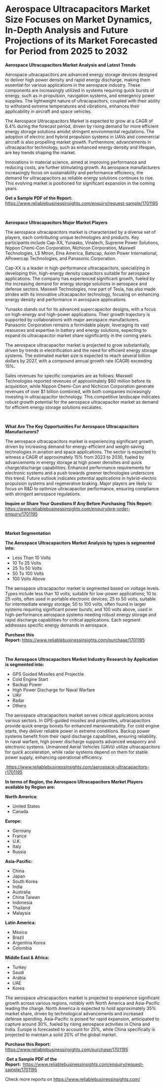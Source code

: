 <p><h1>Aerospace Ultracapacitors Market Size Focuses on Market Dynamics, In-Depth Analysis and Future Projections of its Market Forecasted for Period from 2025 to 2032</h1></p><p><strong>Aerospace Ultracapacitors Market Analysis and Latest Trends</strong></p>
<p><p>Aerospace ultracapacitors are advanced energy storage devices designed to deliver high power density and rapid energy discharge, making them essential for various applications in the aerospace industry. These components are increasingly utilized in systems requiring quick bursts of energy, such as in propulsion, navigation systems, and emergency power supplies. The lightweight nature of ultracapacitors, coupled with their ability to withstand extreme temperatures and vibrations, enhances their applicability in aircraft and space vehicles.</p><p>The Aerospace Ultracapacitors Market is expected to grow at a CAGR of 6.4% during the forecast period, driven by rising demand for more efficient energy storage solutions amidst stringent environmental regulations. The adoption of electric and hybrid propulsion systems in UAVs and commercial aircraft is also propelling market growth. Furthermore, advancements in ultracapacitor technology, such as enhanced energy density and lifespan, are key trends shaping the market. </p><p>Innovations in material science, aimed at improving performance and reducing costs, are further stimulating growth. As aerospace manufacturers increasingly focus on sustainability and performance efficiency, the demand for ultracapacitors as reliable energy solutions continues to rise. This evolving market is positioned for significant expansion in the coming years.</p></p>
<p><strong>Get a Sample PDF of the Report:&nbsp;</strong> <a href="https://www.reliablebusinessinsights.com/enquiry/request-sample/1701195?utm_campaign=2789&utm_medium=2&utm_source=Github&utm_content=ia&utm_term=06042025&utm_id=aerospace-ultracapacitors">https://www.reliablebusinessinsights.com/enquiry/request-sample/1701195</a></p>
<p>&nbsp;</p>
<p><strong>Aerospace Ultracapacitors Major Market Players</strong></p>
<p><p>The aerospace ultracapacitors market is characterized by a diverse set of players, each contributing unique technologies and products. Key participants include Cap-XX, Yunasko, Vinatech, Supreme Power Solutions, Nippon Chemi-Con Corporation, Nichicon Corporation, Maxwell Technologies, LS Mtron, Elna America, Batscap, Axion Power International, APowercap Technologies, and Panasonic Corporation.</p><p>Cap-XX is a leader in high-performance ultracapacitors, specializing in developing thin, high-energy density capacitors suitable for aerospace applications. The company has experienced significant growth, fueled by the increasing demand for energy storage solutions in aerospace and defense sectors. Maxwell Technologies, now part of Tesla, has also made strides with its innovative ultracapacitor technology, focusing on enhancing energy density and performance in aerospace applications.</p><p>Yunasko stands out for its advanced supercapacitor designs, with a focus on high-energy and high-power applications. Their growth trajectory is supported by collaborations with major aerospace manufacturers. Panasonic Corporation remains a formidable player, leveraging its vast resources and expertise in battery and energy solutions, expecting to expand its ultracapacitor market share significantly in the coming years.</p><p>The aerospace ultracapacitor market is projected to grow substantially, driven by trends in electrification and the need for efficient energy storage systems. The estimated market size is expected to reach several billion dollars by 2027, with a compound annual growth rate (CAGR) exceeding 15%.</p><p>Sales revenues for specific companies are as follows: Maxwell Technologies reported revenues of approximately $60 million before its acquisition, while Nippon Chemi-Con and Nichicon Corporation generate revenues of over $1 billion combined, with both companies increasingly investing in ultracapacitor technology. This competitive landscape indicates robust growth potential for the aerospace ultracapacitor market as demand for efficient energy storage solutions escalates.</p></p>
<p>&nbsp;</p>
<p><strong>What Are The Key Opportunities For Aerospace Ultracapacitors Manufacturers?</strong></p>
<p><p>The aerospace ultracapacitors market is experiencing significant growth, driven by increasing demand for energy-efficient and weight-saving technologies in aviation and space applications. The sector is expected to witness a CAGR of approximately 15% from 2023 to 2030, fueled by advancements in energy storage at high power densities and quick charge/discharge capabilities. Enhanced performance requirements for electronic systems and a push towards greener technologies underscore this trend. Future outlook indicates potential applications in hybrid-electric propulsion systems and regenerative braking. Major players are likely to focus on R&D to optimize ultracapacitor performance, ensuring compliance with stringent aerospace regulations.</p></p>
<p><strong>Inquire or Share Your Questions If Any Before Purchasing This Report:</strong> <a href="https://www.reliablebusinessinsights.com/enquiry/pre-order-enquiry/1701195?utm_campaign=2789&utm_medium=2&utm_source=Github&utm_content=ia&utm_term=06042025&utm_id=aerospace-ultracapacitors">https://www.reliablebusinessinsights.com/enquiry/pre-order-enquiry/1701195</a></p>
<p>&nbsp;</p>
<p><strong>Market Segmentation</strong></p>
<p><strong>The Aerospace Ultracapacitors Market Analysis by types is segmented into:</strong></p>
<p><ul><li>Less Than 10 Volts</li><li>10 To 25 Volts</li><li>25 To 50 Volts</li><li>50 To 100 Volts</li><li>100 Volts Above</li></ul></p>
<p><p>The aerospace ultracapacitor market is segmented based on voltage levels. Types include less than 10 volts, suitable for low-power applications; 10 to 25 volts, often used in portable electronic devices; 25 to 50 volts, suitable for intermediate energy storage; 50 to 100 volts, often found in larger systems requiring significant power bursts; and 100 volts above, used in high-performance aerospace systems needing robust energy storage and rapid discharge capabilities for critical applications. Each segment addresses specific energy demands in aerospace.</p></p>
<p><strong>Purchase this Report:&nbsp;</strong><a href="https://www.reliablebusinessinsights.com/purchase/1701195?utm_campaign=2789&utm_medium=2&utm_source=Github&utm_content=ia&utm_term=06042025&utm_id=aerospace-ultracapacitors">https://www.reliablebusinessinsights.com/purchase/1701195</a></p>
<p>&nbsp;</p>
<p><strong>The Aerospace Ultracapacitors Market Industry Research by Application is segmented into:</strong></p>
<p><ul><li>GPS Guided Missiles and Projectile</li><li>Cold Engine Start</li><li>Backup Power</li><li>High Power Discharge for Naval Warfare</li><li>UAV</li><li>Radar</li><li>Others</li></ul></p>
<p><p>The aerospace ultracapacitors market serves critical applications across various sectors. In GPS-guided missiles and projectiles, ultracapacitors provide quick energy boosts for enhanced maneuverability. For cold engine starts, they deliver reliable power in extreme conditions. Backup power systems benefit from their rapid discharge capabilities, ensuring reliability. In naval warfare, high power discharge supports advanced weaponry and electronic systems. Unmanned Aerial Vehicles (UAVs) utilize ultracapacitors for quick acceleration, while radar systems depend on them for stable power supply, enhancing operational efficiency.</p></p>
<p><a href="https://www.reliablebusinessinsights.com/aerospace-ultracapacitors-r1701195?utm_campaign=2789&utm_medium=2&utm_source=Github&utm_content=ia&utm_term=06042025&utm_id=aerospace-ultracapacitors">&nbsp;https://www.reliablebusinessinsights.com/aerospace-ultracapacitors-r1701195</a></p>
<p><strong>In terms of Region, the Aerospace Ultracapacitors Market Players available by Region are:</strong></p>
<p>
    <p> <strong> North America: </strong>
        <ul>
            <li>United States</li>
            <li>Canada</li>
        </ul>
        </p> 
    <p> <strong> Europe: </strong>
        <ul>
            <li>Germany</li>
            <li>France</li>
            <li>U.K.</li>
            <li>Italy</li>
            <li>Russia</li>
        </ul>
        </p> 
    <p> <strong> Asia-Pacific: </strong>
        <ul>
            <li>China</li>
            <li>Japan</li>
            <li>South Korea</li>
            <li>India</li>
            <li>Australia</li>
            <li>China Taiwan</li>
            <li>Indonesia</li>
            <li>Thailand</li>
            <li>Malaysia</li>
        </ul>
        </p> 
    <p> <strong> Latin America: </strong>
        <ul>
            <li>Mexico</li>
            <li>Brazil</li>
            <li>Argentina Korea</li>
            <li>Colombia</li>
        </ul>
        </p> 
    <p> <strong> Middle East & Africa: </strong>
        <ul>
            <li>Turkey</li>
            <li>Saudi</li>
            <li>Arabia</li>
            <li>UAE</li>
            <li>Korea</li>
        </ul>
    </p>
    </p>
<p><p>The aerospace ultracapacitors market is projected to experience significant growth across various regions, notably with North America and Asia-Pacific leading the charge. North America is expected to hold approximately 35% market share, driven by technological advancements and increased defense spending. Asia-Pacific is poised for rapid expansion, anticipated to capture around 30%, fueled by rising aerospace activities in China and India. Europe is forecasted to account for 25%, while China specifically is projected to maintain a solid 20% of the global market.</p></p>
<p><strong>Purchase this Report: </strong><a href="https://www.reliablebusinessinsights.com/purchase/1701195?utm_campaign=2789&utm_medium=2&utm_source=Github&utm_content=ia&utm_term=06042025&utm_id=aerospace-ultracapacitors">https://www.reliablebusinessinsights.com/purchase/1701195</a></p>
<p>&nbsp;<strong>Get a Sample PDF of the Report:&nbsp;&nbsp;</strong><a href="https://www.reliablebusinessinsights.com/enquiry/request-sample/1701195?utm_campaign=2789&utm_medium=2&utm_source=Github&utm_content=ia&utm_term=06042025&utm_id=aerospace-ultracapacitors">https://www.reliablebusinessinsights.com/enquiry/request-sample/1701195</a></p>
<p><strong></strong></p>
<p>Check more reports on <a href="https://www.reliablebusinessinsights.com/?utm_campaign=2789&utm_medium=2&utm_source=Github&utm_content=ia&utm_term=06042025&utm_id=aerospace-ultracapacitors">https://www.reliablebusinessinsights.com/</a></p>